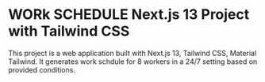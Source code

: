 # WORk SCHEDULE Next.js 13 Project with Tailwind CSS 

This project is a web application built with Next.js 13, Tailwind CSS, Material Tailwind. It generates work schdule for 8 workers in a 24/7 setting based on provided conditions.

